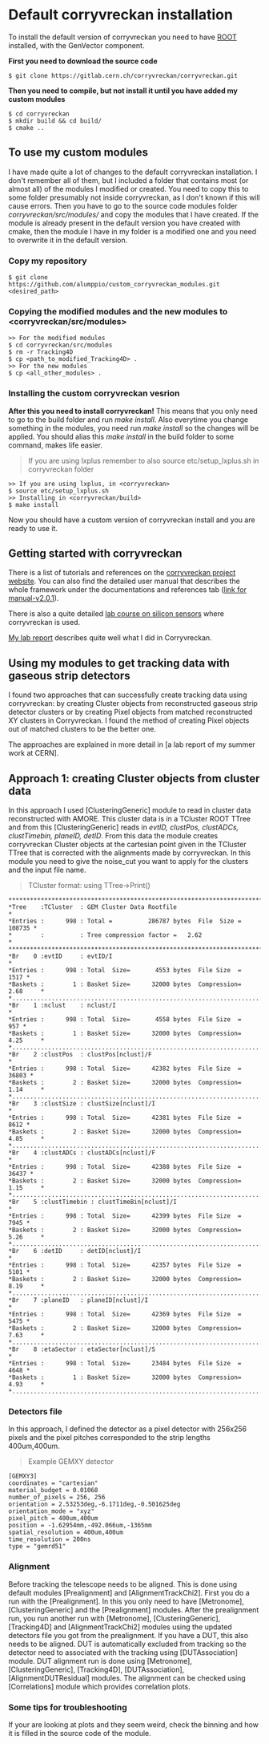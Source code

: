 # Default corryvreckan installation
To install the default version of corryvreckan you need to have [ROOT](https://root.cern.ch/building-root) installed, with the GenVector component.

**First you need to download the source code** 
```
$ git clone https://gitlab.cern.ch/corryvreckan/corryvreckan.git
```
**Then you need to compile, but not install it until you have added my custom modules**
```
$ cd corryvreckan
$ mkdir build && cd build/
$ cmake ..
```

## To use my custom modules

I have made quite a lot of changes to the default corryvreckan installation. I don't remember all of them, but I included a folder that contains most (or almost all) of the modules I modified or created. You need to copy this to some folder presumably not inside corryvreckan, as I don't known if this will cause errors. Then you have to go to the source code modules folder *corryvreckan/src/modules/* and copy the modules that I have created. If the module is already present in the default version you have created with cmake, then the module I have in my folder is a modified one and you need to overwrite it in the default version.

### Copy my repository
```
$ git clone https://github.com/alumppio/custom_corryvreckan_modules.git <desired_path>
```

### Copying the modified modules and the new modules to <corryvreckan/src/modules>
```
>> For the modified modules
$ cd corryvreckan/src/modules
$ rm -r Tracking4D
$ cp <path_to_modified_Tracking4D> .
>> For the new modules
$ cp <all_other_modules> . 
```

### Installing the custom corryvreckan vesrion

**After this you need to install corryvreckan!** This means that you only need to go to the build folder and run *make install*. Also everytime you change something in the modules, you need run *make install* so the changes will be applied. You should alias this *make install* in the build folder to some command, makes life easier.


> If you are using lxplus remember to also source etc/setup\_lxplus.sh in corryvreckan folder

```
>> If you are using lxplus, in <corryvreckan>
$ source etc/setup_lxplus.sh
>> Installing in <corryvreckan/build>
$ make install
```

Now you should have a custom version of corryvreckan install and you are ready to use it. 

## Getting started with corryvreckan

There is a list of tutorials and references on the [corryvreckan project website](https://project-corryvreckan.web.cern.ch/project-corryvreckan/page/publications/). You can also find the detailed user manual that describes the whole framework under the documentations and references tab ([link for manual-v2.0.1](https://project-corryvreckan.web.cern.ch/project-corryvreckan/usermanual/corryvreckan-manual-v2.0.1.pdf)).

There is also a quite detailed [lab course on silicon sensors](https://www.physi.uni-heidelberg.de/Einrichtungen/FP/anleitungen/F96.pdf) where corryvreckan is used.

 [My lab report](Lab_report_CERN.pdf) describes quite well what I did in Corryvreckan.


## Using my modules to get tracking data with gaseous strip detectors

I found two approaches that can successfully create tracking data using corryvreckan: by creating Cluster objects from reconstructed gaseous strip detector clusters or by creating Pixel objects from matched reconstructed XY clusters in Corryvreckan. I found the method of creating Pixel objects out of matched clusters to be the better one.

The approaches are explained in more detail in [a lab report of my summer work at CERN].


## Approach 1: creating Cluster objects from cluster data

In this approach I used [ClusteringGeneric] module to read in cluster data reconstructed with AMORE. This cluster data is in a TCluster ROOT TTree and from this [ClusteringGeneric] reads in *evtID, clustPos, clustADCs, clustTimebin, planeID, detID*. From this data the module creates corryvreckan Cluster objects at the cartesian point given in the TCluster TTree that is corrected with the alignments made by corryvreckan. In this module you need to give the noise\_cut you want to apply for the clusters and the input file name.  

> TCluster format: using TTree-\>Print()
```
******************************************************************************
*Tree    :TCluster  : GEM Cluster Data Rootfile                              *
*Entries :      998 : Total =          286787 bytes  File  Size =     108735 *
*        :          : Tree compression factor =   2.62                       *
******************************************************************************
*Br    0 :evtID     : evtID/I                                                *
*Entries :      998 : Total  Size=       4553 bytes  File Size  =       1517 *
*Baskets :        1 : Basket Size=      32000 bytes  Compression=   2.68     *
*............................................................................*
*Br    1 :nclust    : nclust/I                                               *
*Entries :      998 : Total  Size=       4558 bytes  File Size  =        957 *
*Baskets :        1 : Basket Size=      32000 bytes  Compression=   4.25     *
*............................................................................*
*Br    2 :clustPos  : clustPos[nclust]/F                                     *
*Entries :      998 : Total  Size=      42382 bytes  File Size  =      36803 *
*Baskets :        2 : Basket Size=      32000 bytes  Compression=   1.14     *
*............................................................................*
*Br    3 :clustSize : clustSize[nclust]/I                                    *
*Entries :      998 : Total  Size=      42381 bytes  File Size  =       8612 *
*Baskets :        2 : Basket Size=      32000 bytes  Compression=   4.85     *
*............................................................................*
*Br    4 :clustADCs : clustADCs[nclust]/F                                    *
*Entries :      998 : Total  Size=      42388 bytes  File Size  =      36437 *
*Baskets :        2 : Basket Size=      32000 bytes  Compression=   1.15     *
*............................................................................*
*Br    5 :clustTimebin : clustTimeBin[nclust]/I                              *
*Entries :      998 : Total  Size=      42399 bytes  File Size  =       7945 *
*Baskets :        2 : Basket Size=      32000 bytes  Compression=   5.26     *
*............................................................................*
*Br    6 :detID     : detID[nclust]/I                                        *
*Entries :      998 : Total  Size=      42357 bytes  File Size  =       5101 *
*Baskets :        2 : Basket Size=      32000 bytes  Compression=   8.19     *
*............................................................................*
*Br    7 :planeID   : planeID[nclust]/I                                      *
*Entries :      998 : Total  Size=      42369 bytes  File Size  =       5475 *
*Baskets :        2 : Basket Size=      32000 bytes  Compression=   7.63     *
*............................................................................*
*Br    8 :etaSector : etaSector[nclust]/S                                    *
*Entries :      998 : Total  Size=      23484 bytes  File Size  =       4648 *
*Baskets :        1 : Basket Size=      32000 bytes  Compression=   4.93     *
*............................................................................*
```
### Detectors file

In this approach, I defined the detector as a pixel detector with 256x256 pixels and the pixel pitches corresponded to the strip lengths 400um,400um.
> Example GEMXY detector
```
[GEMXY3]
coordinates = "cartesian"
material_budget = 0.01068
number_of_pixels = 256, 256
orientation = 2.53253deg,-6.1711deg,-0.501625deg
orientation_mode = "xyz"
pixel_pitch = 400um,400um
position = -1.62954mm,-492.066um,-1365mm
spatial_resolution = 400um,400um
time_resolution = 200ns
type = "gemrd51"
```


### Alignment 

Before tracking the telescope needs to be aligned. This is done using default modules [Prealignment] and [AlignmentTrackChi2]. First you do a run with the [Prealignment]. In this you only need to have [Metronome], [ClusteringGeneric] and the [Prealignment] modules. After the prealignment run, you run another run with [Metronome], [ClusteringGeneric], [Tracking4D] and [AlignmentTrackChi2] modules using the updated detectors file you got from the prealignment. If you have a DUT, this also needs to be aligned. DUT is automatically excluded from tracking so the detector need to associated with the tracking using [DUTAssociation] module. DUT alignment run is done using [Metronome], [ClusteringGeneric], [Tracking4D], [DUTAssociation], [AlignmentDUTResidual] modules. The alignment can be checked using [Correlations] module which provides correlation plots.





### Some tips for troubleshooting

If your are looking at plots and they seem weird, check the binning and how it is filled in the source code of the module. 

